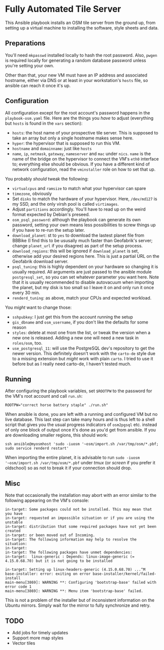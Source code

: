 # Fully Automated Tile Server

This Ansible playbook installs an OSM tile server from the ground up, from
setting up a virtual machine to installing the software, style sheets and data.

## Preparations

You'll need `mkpasswd` installed locally to hash the root password. Also,
`pwgen` is required locally for generating a random database password unless
you're setting your own. 

Other than that, your new VM must have an IP address and associated hostname,
either via DNS or at least in your workstation's `hosts` file, so ansible can
reach it once it's up.

## Configuration

All configuration except for the root account's password happens in the
`playbook-osm.yaml` file. Here are the things you *have* to adjust (everything
but `hosts` is found in the `vars` section):

* `hosts`: the host name of your prospective tile server. This is supposed to
  take an array but only a single hostname makes sense here.
* `hyper`: the hypervisor that is supposed to run this VM.
* `hostname` and `domainname`: just like `hosts`
* `name`, `ip`, `netmask`, `gateway`, `nameserver` and `mac` under `nics`.
  `name` is the name of the bridge on the hypervisor to connect the VM's `eth0`
  interface to; everything else should be obvious. If you have a different kind
  of network configuration, read the `vminstaller` role on how to set that up.

You probably *should* tweak the following:

* `virtualcpus` and `ramsize` to match what your hypervisor can spare
* `timezone`, obviously
* Set `disks` to match the hardware of your hypervisor. Here, `/dev/md127` is my
  SSD, and the only virsh pool is called `virtimages`.
* Adjust `partitions` accordingly. You'll have to read up on the weird format
  expected by Debian's preseed.
* `osm_psql_password`: although the playbook can generate its own password, setting
  your own means less possibilities to screw things up if you have to re-run the
  setup later.
* `download_planet`: st to `yes` to download the lastest planet file from BBBike
  (I find this to be ususally much faster than Geofabrik's server; change
  `planet_url` if you disagree) as part of the setup process.
* `download_regions`: this will be ignored if `download_planet` is set, otherwise
  add your desired regions here. This is just a partial URL on the Geofabrik
  download server.
* `psql_tuning`: this is highly dependent on your hardware so changing it is
  usually required. All arguments are just passed to the ansible module
  `postgresql_set`, so you can set whatever parameter you want here. Note that
  it is usually recommended to disable autovacuum when importing the planet, but
  my disk is too small so I leave it on and only run it once every 30 min.
* `renderd_tuning`: as above, match your CPUs and expected workload.
  
You *might* want to change those:

* `sshpubkey`: I just get this from the account running the setup
* `gis_dbname` and `osm_username`, if you don't like the defaults for some
  reason
* `styles`: delete at most one from the list, or tweak the version when a new
  one is released. Adding a new one will need a new task in `roles/osm`, too.
* `use_postgresql_11`: will use the PostgreSQL dev's repository to get the newer
  version. This definitely doesn't work with the `carto-de` style due to a
  missing extension but *might* work with plain `carto`. I tried to use it
  before but as I really need carto-de, I haven't tested much.

## Running

After configuring the playbook variables, set `$ROOTPW` to the password for the
VM's root account and call `run.sh`:

```
ROOTPW="correct horse battery staple" ./run.sh"
```

When ansible is done, you are left with a running and configured VM but no live
database. This last step can take many hours and is thus left to a shell script
that gives you the usual progress indicators of `osm2pgsql` etc. instead of only
one block of output once it's done as you'd get from ansible. If you are
downloading smaller regions, this should work:

```
ssh ansible@myosmhost 'sudo -iuosm '~osm/import.sh /var/tmp/osm/*.pbf; sudo service renderd restart'
```

When importing the entire planet, it is advisable to run `sudo -iuosm
'~osm/import.sh /var/tmp/osm/*.pbf` under *tmux* (or *screen* if you prefer it
oldschool) so as not to break it if your connection should drop. 

## Misc

Note that occasionally the installation may abort with an error similar to the
following appearing on the VM's console:

    in-target: Some packages could not be installed. This may mean that you have
    in-target: requested an impossible situation or if you are using the unstable
    in-target: distribution that some required packages have not yet been created
    in-target: or been moved out of Incoming.
    in-target: The following information may help to resolve the situation:
    in-target:
    in-target: The following packages have unmet dependencies:
    in-target:  linux-generic : Depends: linux-image-generic (= 4.15.0.68.70) but it is not going to be installed

    in-target: Setting up linux-headers-generic (4.15.0.68.70) ...^M
    base-installer: error: exiting on error base-installer/kernel/failed-install
    main-menu[3869]: WARNING **: Configuring 'bootstrap-base' failed with error code 1
    main-menu[3869]: WARNING **: Menu item 'bootstrap-base' failed.

This is not a problem of the installer but of inconsistent information on the
Ubuntu mirrors. Simply wait for the mirror to fully synchronize and retry.

## TODO

* Add jobs for timely updates
* Support more map styles
* Vector tiles
